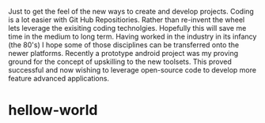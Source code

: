 Just to get the feel of the new ways to create and develop projects.
Coding is a lot easier with Git Hub Repositiories.
Rather than re-invent the wheel lets leverage the exisiting coding technolgies.
Hopefully this will save me time in the medium to long term.
Having worked in the industry in its infancy (the 80's) I hope some of those disciplines can be transferred onto the newer platforms.
Recently a prototype android project was my proving ground for the concept of upskilling to the new toolsets.
This proved successful and now wishing to leverage open-source code to develop more feature advanced applications.
# hellow-world

